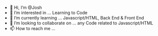 - 👋 Hi, I’m @Josh
- 👀 I’m interested in ... Learning to Code
- 🌱 I’m currently learning ... Javascript/HTML, Back End & Front End
- 💞️ I’m looking to collaborate on ... any Code related to Javascript/HTML
- 📫 How to reach me ... 

<!---
joyev/joyev is a ✨ special ✨ repository because its `README.md` (this file) appears on your GitHub profile.
You can click the Preview link to take a look at your changes.
--->
